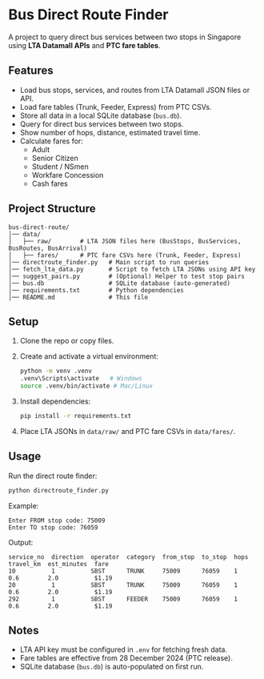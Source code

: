 # Bus Direct Route Finder

A project to query direct bus services between two stops in Singapore
using **LTA Datamall APIs** and **PTC fare tables**.

## Features

-   Load bus stops, services, and routes from LTA Datamall JSON files or
    API.
-   Load fare tables (Trunk, Feeder, Express) from PTC CSVs.
-   Store all data in a local SQLite database (`bus.db`).
-   Query for direct bus services between two stops.
-   Show number of hops, distance, estimated travel time.
-   Calculate fares for:
    -   Adult
    -   Senior Citizen
    -   Student / NSmen
    -   Workfare Concession
    -   Cash fares

## Project Structure

    bus-direct-route/
    │── data/
    │   ├── raw/        # LTA JSON files here (BusStops, BusServices, BusRoutes, BusArrival)
    │   ├── fares/      # PTC fare CSVs here (Trunk, Feeder, Express)
    │── directroute_finder.py   # Main script to run queries
    │── fetch_lta_data.py       # Script to fetch LTA JSONs using API key
    │── suggest_pairs.py        # (Optional) Helper to test stop pairs
    │── bus.db                  # SQLite database (auto-generated)
    │── requirements.txt        # Python dependencies
    │── README.md               # This file

## Setup

1.  Clone the repo or copy files.

2.  Create and activate a virtual environment:

    ``` bash
    python -m venv .venv
    .venv\Scripts\activate   # Windows
    source .venv/bin/activate # Mac/Linux
    ```

3.  Install dependencies:

    ``` bash
    pip install -r requirements.txt
    ```

4.  Place LTA JSONs in `data/raw/` and PTC fare CSVs in `data/fares/`.

## Usage

Run the direct route finder:

``` bash
python directroute_finder.py
```

Example:

    Enter FROM stop code: 75009
    Enter TO stop code: 76059

Output:

    service_no  direction  operator  category  from_stop  to_stop  hops  travel_km  est_minutes  fare
    10          1          SBST      TRUNK     75009      76059    1     0.6        2.0          $1.19
    20          1          SBST      TRUNK     75009      76059    1     0.6        2.0          $1.19
    292         1          SBST      FEEDER    75009      76059    1     0.6        2.0          $1.19

## Notes

-   LTA API key must be configured in `.env` for fetching fresh data.
-   Fare tables are effective from 28 December 2024 (PTC release).
-   SQLite database (`bus.db`) is auto-populated on first run.
